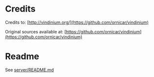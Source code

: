 # Credits
Credits to: [http://vindinium.org/](https://github.com/ornicar/vindinium)

Original sources available at: [https://github.com/ornicar/vindinium](https://github.com/ornicar/vindinium)

# Readme
See [server/README.md](https://github.com/coveord/Blitz2016-Server/blob/master/server/readme)

